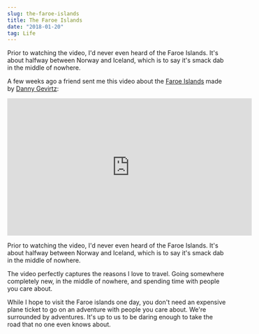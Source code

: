 ```yaml
---
slug: the-faroe-islands
title: The Faroe Islands
date: "2018-01-20"
tag: Life
---
```


Prior to watching the video, I'd never even heard of the Faroe Islands. It's about halfway between Norway and Iceland, which is to say it's smack dab in the middle of nowhere.

<!-- more -->

A few weeks ago a friend sent me this video about the [Faroe Islands](https://en.wikipedia.org/wiki/Faroe_Islands) made by [Danny Gevirtz](http://dannygevirtz.com/):

<iframe width="560" height="315" src="https://www.youtube.com/embed/gh77b3ulbZQ" frameborder="0" allow="autoplay; encrypted-media" allowfullscreen></iframe>

Prior to watching the video, I'd never even heard of the Faroe Islands. It's about halfway between Norway and Iceland, which is to say it's smack dab in the middle of nowhere.

The video perfectly captures the reasons I love to travel. Going somewhere completely new, in the middle of nowhere, and spending time with people you care about.

While I hope to visit the Faroe islands one day, you don't need an expensive plane ticket to go on an adventure with people you care about. We're surrounded by adventures. It's up to us to be daring enough to take the road that no one even knows about.
